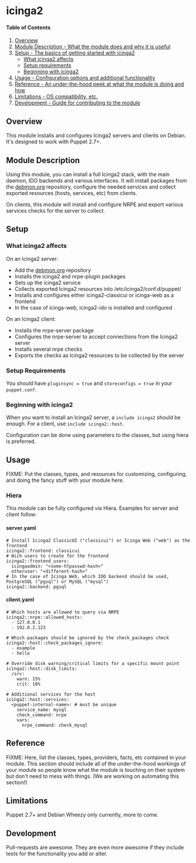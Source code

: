 # icinga2

#### Table of Contents

1. [Overview](#overview)
2. [Module Description - What the module does and why it is useful](#module-description)
3. [Setup - The basics of getting started with icinga2](#setup)
    * [What icinga2 affects](#what-icinga2-affects)
    * [Setup requirements](#setup-requirements)
    * [Beginning with icinga2](#beginning-with-icinga2)
4. [Usage - Configuration options and additional functionality](#usage)
5. [Reference - An under-the-hood peek at what the module is doing and how](#reference)
5. [Limitations - OS compatibility, etc.](#limitations)
6. [Development - Guide for contributing to the module](#development)

## Overview

This module installs and configures Icinga2 servers and clients on Debian.
It's designed to work with Puppet 2.7+.

## Module Description

Using this module, you can install a full Icinga2 stack, with the main
daemon, IDO backends and various interfaces. It will install packages from
the [debmon.org](http://debmon.org) repository, configure the needed services
and collect exported resources (hosts, services, etc) from clients.

On clients, this module will install and configure NRPE and export
various services checks for the server to collect.

## Setup

### What icinga2 affects

On an Icinga2 server:

* Add the [debmon.org](http://debmon.org) repository
* Installs the icinga2 and nrpe-plugin packages
* Sets up the icinga2 service
* Collects exported Icinga2 resources into /etc/icinga2/conf.d/puppet/
* Installs and configures either icinga2-classicui or icinga-web as a frontend
* In the case of icinga-web, icinga2-ido is installed and configured

On an Icinga2 client:

* Installs the nrpe-server package
* Configures the nrpe-server to accept connections from the Icinga2 server
* Installs several nrpe checks
* Exports the checks as Icinga2 resources to be collected by the server

### Setup Requirements

You should have `pluginsync = true` and `storeconfigs = true` in your `puppet.conf`.

### Beginning with icinga2

When you want to install an Icinga2 server, a `include icinga2` should be enough.
For a client, use `include icinga2::host`.

Configuration can be done using parameters to the classes, but using hiera is preferred.

## Usage

FIXME: Put the classes, types, and resources for customizing, configuring, and doing
the fancy stuff with your module here.

### Hiera

This module can be fully configured via Hiera. Examples for server and client follow:

#### server.yaml

    # Install Icinga2 ClassicUI ("classicui") or Icinga Web ("web") as the frontend
    icinga2::frontend: classicui
    # Wich users to create for the frontend
    icinga2::frontend_users:
      icingaadmin: "<some-htpasswd-hash>"
      otheruser: "<different-hash>"
    # In the case of Icinga Web, which IDO backend should be used, PostgreSQL ("pgsql") or MySQL ("mysql")
    icinga2::backend: pgsql

#### client.yaml

    # Which hosts are allowed to query via NRPE
    icinga2::nrpe::allowed_hosts:
      - 127.0.0.1
      - 192.0.2.123

    # Which packages should be ignored by the check_packages check
    icinga2::host::check_packages_ignore:
      - example
      - hello

    # Override disk warning/critical limits for a specific mount point
    icinga2::host::disk_limits:
      /srv:
        warn: 15%
        crit: 10%

    # Additional services for the host
    icinga2::host::services:
      <puppet-internal-name>: # must be unique
        service_name: mysql
        check_command: nrpe
        vars:
          nrpe_command: check_mysql

## Reference

FIXME: Here, list the classes, types, providers, facts, etc contained in your module.
This section should include all of the under-the-hood workings of your module so
people know what the module is touching on their system but don't need to mess
with things. (We are working on automating this section!)

## Limitations

Puppet 2.7+ and Debian Wheezy only currently, more to come.

## Development

Pull-requests are awesome. They are even more awesome if they include tests
for the functionality you add or alter.
